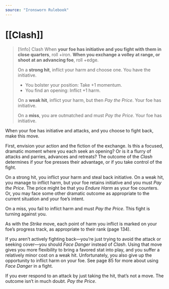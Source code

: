 ```yaml
---
source: "Ironsworn Rulebook"
---
```

# [[Clash]]

> [!info] Clash
> When **your foe has initiative and you fight with them in close quarters**, roll +iron. **When you exchange a volley at range, or shoot at an advancing foe**, roll +edge.
> 
> On a **strong hit**, inflict your harm and choose one. You have the initiative.
> - You bolster your position: Take +1 momentum.
> - You find an opening: Inflict +1 harm.
> 
> On a **weak hit**, inflict your harm, but then _Pay the Price_. Your foe has initiative.
> 
> On a **miss**, you are outmatched and must _Pay the Price_. Your foe has initiative.

When your foe has initiative and attacks, and you choose to fight back, make this move.

First, envision your action and the fiction of the exchange. Is this a focused, dramatic moment where you each seek an opening? Or is it a flurry of attacks and parries, advances and retreats? The outcome of the _Clash_ determines if your foe presses their advantage, or if you take control of the fight.

On a strong hit, you inflict your harm and steal back initiative. On a weak hit, you manage to inflict harm, but your foe retains initiative and you must _Pay the Price_. The price might be that you _Endure Harm_ as your foe counters. Or, you may face some other dramatic outcome as appropriate to the current situation and your foe’s intent.

On a miss, you fail to inflict harm and must _Pay the Price_. This fight is turning against you.

As with the _Strike_ move, each point of harm you inflict is marked on your foe’s progress track, as appropriate to their rank (page 134). 

If you aren’t actively fighting back—you’re just trying to avoid the attack or seeking cover—you should _Face Danger_ instead of _Clash_. Using that move gives you more flexibility to bring a favored stat into play, and you suffer a relatively minor cost on a weak hit. Unfortunately, you also give up the opportunity to inflict harm on your foe. See page 85 for more about using _Face Danger_ in a fight.

If you ever respond to an attack by just taking the hit, that’s not a move. The outcome isn’t in much doubt. _Pay the Price_.